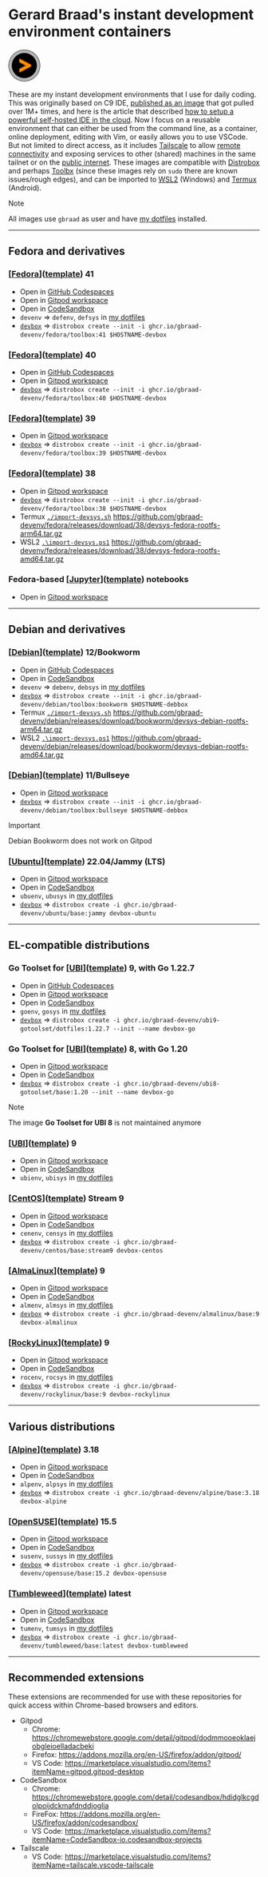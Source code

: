 Gerard Braad's instant development environment containers
=========================================================

!["Prompt"](https://raw.githubusercontent.com/gbraad/assets/gh-pages/icons/prompt-icon-64.png)

These are my instant development environments that I use for daily coding. This was originally
based on C9 IDE, [published as an image](https://hub.docker.com/r/gbraad/c9ide) that got pulled over 1M+ times, and here is the article that described [how to setup a powerful self-hosted IDE in the cloud](https://gbraad.nl/blog/setting-up-a-powerful-self-hosted-ide-in-the-cloud.html). Now I focus on a reusable environment that can either be used from the command line, as a container, online deployment, editing with Vim, or easily allows you to use VSCode. But not limited to direct access, as it includes [Tailscale](https://tailscale.com) to allow [remote connectivity](https://github.com/spotsnel/tailscale-tailwings) and exposing services to other (shared) machines in the same tailnet or on the [public internet](https://tailscale.com/kb/1247/funnel-serve-use-cases/). These images are compatible with [Distrobox](https://github.com/89luca89/distrobox) and perhaps [Toolbx](https://containertoolbx.org/) (since these images rely on `sudo` there are known issues/rough edges), and can be imported to [WSL2](https://github.com/gbraad-devenv/WSL2-import) (Windows) and [Termux](https://github.com/gbraad-devenv/termux-import) (Android).

> [!NOTE]
> All images use `gbraad` as user and have [my dotfiles](https://github.com/gbraad/dotfiles/) installed.

---

## Fedora and derivatives

### [[Fedora](https://github.com/gbraad-devenv/fedora)]([template](https://github.com/gbraad-devenv/fedora-template)) 41

  * Open in [GitHub Codespaces](https://github.com/codespaces/new?hide_repo_select=true&ref=main&repo=61788628&skip_quickstart=true)
  * Open in [Gitpod workspace](https://gitpod.io/#https://github.com/gbraad-devenv/fedora)
  * Open in [CodeSandbox](https://codesandbox.io/p/github/gbraad-devenv/fedora)
  * `devenv` => `defenv`, `defsys` in [my dotfiles](https://github.com/gbraad/dotfiles/blob/main/zsh/.zshrc.d/devenv.zsh)
  * [`devbox`](https://github.com/gbraad-devenv/devbox) => `distrobox create --init -i ghcr.io/gbraad-devenv/fedora/toolbox:41 $HOSTNAME-devbox`


### [[Fedora](https://github.com/gbraad-devenv/fedora/tree/40)]([template](https://github.com/gbraad-devenv/fedora-template/tree/40)) 40

  * Open in [GitHub Codespaces](https://github.com/codespaces/new?hide_repo_select=true&ref=40&repo=61788628&skip_quickstart=true)
  * Open in [Gitpod workspace](https://gitpod.io/#https://github.com/gbraad-devenv/fedora/tree/40)
  * [`devbox`](https://github.com/gbraad-devenv/devbox) => `distrobox create --init -i ghcr.io/gbraad-devenv/fedora/toolbox:40 $HOSTNAME-devbox`


### [[Fedora](https://github.com/gbraad-devenv/fedora/tree/39)]([template](https://github.com/gbraad-devenv/fedora-template/tree/39)) 39

  * Open in [Gitpod workspace](https://gitpod.io/#https://github.com/gbraad-devenv/fedora/tree/39)
  * [`devbox`](https://github.com/gbraad-devenv/devbox) => `distrobox create --init -i ghcr.io/gbraad-devenv/fedora/toolbox:39 $HOSTNAME-devbox`


### [[Fedora](https://github.com/gbraad-devenv/fedora/tree/38)]([template](https://github.com/gbraad-devenv/fedora-template/tree/38)) 38

  * Open in [Gitpod workspace](https://gitpod.io/#https://github.com/gbraad-devenv/fedora/tree/38)
  * [`devbox`](https://github.com/gbraad-devenv/devbox) => `distrobox create --init -i ghcr.io/gbraad-devenv/fedora/toolbox:38 $HOSTNAME-devbox`
  * Termux [`./import-devsys.sh`](https://github.com/gbraad-devenv/termux-import/blob/main/import-devsys.sh) https://github.com/gbraad-devenv/fedora/releases/download/38/devsys-fedora-rootfs-arm64.tar.gz
  * WSL2 [`.\import-devsys.ps1`](https://github.com/gbraad-devenv/wsl2-import/blob/main/import-devsys.ps1) https://github.com/gbraad-devenv/fedora/releases/download/38/devsys-fedora-rootfs-amd64.tar.gz


### Fedora-based [[Jupyter](https://github.com/gbraad-devenv/jupyter-fedora)]([template](https://github.com/gbraad-devenv/jupyter-fedora-template)) notebooks

  * Open in [Gitpod workspace](https://gitpod.io/#https://github.com/gbraad-devenv/jupyter-fedora)

---

## Debian and derivatives

### [[Debian](https://github.com/gbraad-devenv/debian)]([template](https://github.com/gbraad-devenv/debian-template)) 12/Bookworm

  * Open in [GitHub Codespaces](https://github.com/codespaces/new?hide_repo_select=true&ref=main&repo=636945920)
  * Open in [CodeSandbox](https://codesandbox.io/p/github/gbraad-devenv/debian)
  * `devenv` => `debenv`, `debsys` in [my dotfiles](https://github.com/gbraad/dotfiles/blob/main/zsh/.zshrc.d/devenv.zsh)
  * [`devbox`](https://github.com/gbraad-devenv/devbox) => `distrobox create --init -i ghcr.io/gbraad-devenv/debian/toolbox:bookworm $HOSTNAME-debbox`
  * Termux [`./import-devsys.sh`](https://github.com/gbraad-devenv/termux-import/blob/main/import-devsys.sh) https://github.com/gbraad-devenv/debian/releases/download/bookworm/devsys-debian-rootfs-arm64.tar.gz
  * WSL2 [`.\import-devsys.ps1`](https://github.com/gbraad-devenv/wsl2-import/blob/main/import-devsys.ps1) https://github.com/gbraad-devenv/debian/releases/download/bookworm/devsys-debian-rootfs-amd64.tar.gz


### [[Debian](https://github.com/gbraad-devenv/debian/tree/bullseye)]([template](https://github.com/gbraad-devenv/debian-template/tree/bullseye)) 11/Bullseye

  * Open in [Gitpod workspace](https://gitpod.io/#https://github.com/gbraad-devenv/debian/tree/bullseye)
  * [`devbox`](https://github.com/gbraad-devenv/devbox) => `distrobox create --init -i ghcr.io/gbraad-devenv/debian/toolbox:bullseye $HOSTNAME-debbox`

> [!IMPORTANT]
> Debian Bookworm does not work on Gitpod


### [[Ubuntu](https://github.com/gbraad-devenv/ubuntu)]([template](https://github.com/gbraad-devenv/ubuntu-template)) 22.04/Jammy (LTS)

  * Open in [Gitpod workspace](https://gitpod.io/#https://github.com/gbraad-devenv/ubuntu)
  * Open in [CodeSandbox](https://codesandbox.io/p/github/gbraad-devenv/ubuntu)
  * `ubuenv`, `ubusys` in [my dotfiles](https://github.com/gbraad/dotfiles/blob/main/zsh/.zshrc.d/devenv.zsh)
  * [`devbox`](https://github.com/gbraad-devenv/devbox) => `distrobox create -i ghcr.io/gbraad-devenv/ubuntu/base:jammy devbox-ubuntu`

---

## EL-compatible distributions

### Go Toolset for [[UBI](https://github.com/gbraad-devenv/ubi9-gotoolset)]([template](https://github.com/gbraad-devenv/ubi9-gotoolset-template)) 9, with Go 1.22.7

  * Open in [GitHub Codespaces](https://github.com/codespaces/new?hide_repo_select=true&ref=main&repo=904026037&skip_quickstart=true)
  * Open in [Gitpod workspace](https://gitpod.io/#https://github.com/gbraad-devenv/ubi9-gotoolset)
  * Open in [CodeSandbox](https://codesandbox.io/p/github/gbraad-devenv/ubi9-gotoolset)
  * `goenv`, `gosys` in [my dotfiles](https://github.com/gbraad/dotfiles/blob/main/zsh/.zshrc.d/devenv.zsh)
  * [`devbox`](https://github.com/gbraad-devenv/devbox) => `distrobox create -i ghcr.io/gbraad-devenv/ubi9-gotoolset/dotfiles:1.22.7 --init --name devbox-go`


### Go Toolset for [[UBI](https://github.com/gbraad-devenv/ubi8-gotoolset)]([template](https://github.com/gbraad-devenv/ubi8-gotoolset-template)) 8, with Go 1.20

  * Open in [Gitpod workspace](https://gitpod.io/#https://github.com/gbraad-devenv/ubi8-gotoolset)
  * Open in [CodeSandbox](https://codesandbox.io/p/github/gbraad-devenv/ubi8-gotoolset)
  * [`devbox`](https://github.com/gbraad-devenv/devbox) => `distrobox create -i ghcr.io/gbraad-devenv/ubi8-gotoolset/base:1.20 --init --name devbox-go`

> [!NOTE]
> The image **Go Toolset for UBI 8** is not maintained anymore


### [[UBI](https://github.com/gbraad-devenv/ubi9)]([template](https://github.com/gbraad-devenv/ubi9-template)) 9

  * Open in [Gitpod workspace](https://gitpod.io/#https://github.com/gbraad-devenv/ubi9)
  * Open in [CodeSandbox](https://codesandbox.io/p/github/gbraad-devenv/ubi9)
  * `ubienv`, `ubisys` in [my dotfiles](https://github.com/gbraad/dotfiles/blob/main/zsh/.zshrc.d/devenv.zsh)


### [[CentOS](https://github.com/gbraad-devenv/centos)]([template](https://github.com/gbraad-devenv/centos-template)) Stream 9

  * Open in [Gitpod workspace](https://gitpod.io/#https://github.com/gbraad-devenv/centos)
  * Open in [CodeSandbox](https://codesandbox.io/p/github/gbraad-devenv/centos)
  * `cenenv`, `censys` in [my dotfiles](https://github.com/gbraad/dotfiles/blob/main/zsh/.zshrc.d/devenv.zsh)
  * [`devbox`](https://github.com/gbraad-devenv/devbox) => `distrobox create -i ghcr.io/gbraad-devenv/centos/base:stream9 devbox-centos`


### [[AlmaLinux](https://github.com/gbraad-devenv/almalinux)]([template](https://github.com/gbraad-devenv/almalinux-template)) 9

  * Open in [Gitpod workspace](https://gitpod.io/#https://github.com/gbraad-devenv/almalinux)
  * Open in [CodeSandbox](https://codesandbox.io/p/github/gbraad-devenv/almalinux)
  * `almenv`, `almsys` in [my dotfiles](https://github.com/gbraad/dotfiles/blob/main/zsh/.zshrc.d/devenv.zsh)
  * [`devbox`](https://github.com/gbraad-devenv/devbox) => `distrobox create -i ghcr.io/gbraad-devenv/almalinux/base:9 devbox-almalinux`


### [[RockyLinux](https://github.com/gbraad-devenv/rockylinux)]([template](https://github.com/gbraad-devenv/rockylinux-template)) 9

  * Open in [Gitpod workspace](https://gitpod.io/#https://github.com/gbraad-devenv/rockylinux)
  * Open in [CodeSandbox](https://codesandbox.io/p/github/gbraad-devenv/rockylinux)
  * `rocenv`, `rocsys` in [my dotfiles](https://github.com/gbraad/dotfiles/blob/main/zsh/.zshrc.d/devenv.zsh)
  * [`devbox`](https://github.com/gbraad-devenv/devbox) => `distrobox create -i ghcr.io/gbraad-devenv/rockylinux/base:9 devbox-rockylinux`

---

## Various distributions

### [[Alpine](https://github.com/gbraad-devenv/alpine)]([template](https://github.com/gbraad-devenv/alpine-template)) 3.18

  * Open in [Gitpod workspace](https://gitpod.io/#https://github.com/gbraad-devenv/alpine)
  * Open in [CodeSandbox](https://codesandbox.io/p/github/gbraad-devenv/alpine)
  * `alpenv`, `alpsys` in [my dotfiles](https://github.com/gbraad/dotfiles/blob/main/zsh/.zshrc.d/devenv.zsh)
  * [`devbox`](https://github.com/gbraad-devenv/devbox) => `distrobox create -i ghcr.io/gbraad-devenv/alpine/base:3.18 devbox-alpine`


### [[OpenSUSE](https://github.com/gbraad-devenv/opensuse)]([template](https://github.com/gbraad-devenv/opensuse-template)) 15.5

  * Open in [Gitpod workspace](https://gitpod.io/#https://github.com/gbraad-devenv/opensuse)
  * Open in [CodeSandbox](https://codesandbox.io/p/github/gbraad-devenv/opensuse)
  * `susenv`, `sussys` in [my dotfiles](https://github.com/gbraad/dotfiles/blob/main/zsh/.zshrc.d/devenv.zsh)
  * [`devbox`](https://github.com/gbraad-devenv/devbox) => `distrobox create -i ghcr.io/gbraad-devenv/opensuse/base:15.2 devbox-opensuse`


### [[Tumbleweed](https://github.com/gbraad-devenv/opensuse)]([template](https://github.com/gbraad-devenv/tumbleweed-template)) latest

  * Open in [Gitpod workspace](https://gitpod.io/#https://github.com/gbraad-devenv/tumbleweed)
  * Open in [CodeSandbox](https://codesandbox.io/p/github/gbraad-devenv/tumbleweed)
  * `tumenv`, `tumsys` in [my dotfiles](https://github.com/gbraad/dotfiles/blob/main/zsh/.zshrc.d/devenv.zsh)
  * [`devbox`](https://github.com/gbraad-devenv/devbox) => `distrobox create -i ghcr.io/gbraad-devenv/tumbleweed/base:latest devbox-tumbleweed`

---

## Recommended extensions
These extensions are recommended for use with these repositories for quick access within Chrome-based browsers and editors.

  * Gitpod
    - Chrome: https://chromewebstore.google.com/detail/gitpod/dodmmooeoklaejobgleioelladacbeki
    - Firefox: https://addons.mozilla.org/en-US/firefox/addon/gitpod/
    - VS Code: https://marketplace.visualstudio.com/items?itemName=gitpod.gitpod-desktop
  * CodeSandbox
    - Chrome: https://chromewebstore.google.com/detail/codesandbox/hdidglkcgdolpoijdckmafdnddjoglia
    - FireFox: https://addons.mozilla.org/en-US/firefox/addon/codesandbox/
    - VS Code: https://marketplace.visualstudio.com/items?itemName=CodeSandbox-io.codesandbox-projects
  * Tailscale
    - VS Code: https://marketplace.visualstudio.com/items?itemName=tailscale.vscode-tailscale
